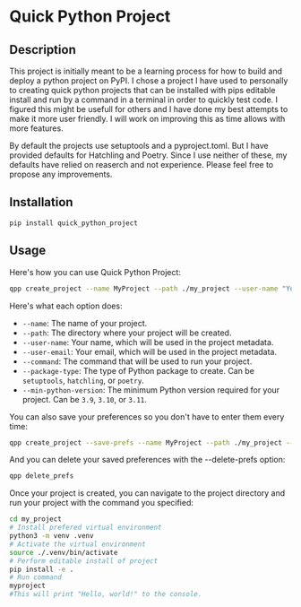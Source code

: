 # Quick Python Project

## Description

This project is initially meant to be a learning process for how to build and deploy
a python project on PyPI.  I chose a project I have used to personally to creating
quick python projects that can be installed with pips editable install and run
by a command in a terminal in order to quickly test code.  I figured this might be usefull for others and I have done my best attempts to make
it more user friendly.  I will work on improving this as time allows with more features.

By default the projects use setuptools and a pyproject.toml.  But I have provided
defaults for Hatchling and Poetry.  Since I use neither of these, my defaults have
relied on reaserch and not experience.  Please feel free to propose any improvements.

## Installation

`pip install quick_python_project`

## Usage

Here's how you can use Quick Python Project:

```bash
qpp create_project --name MyProject --path ./my_project --user-name "Your Name" --user-email "your.email@example.com" --command myproject --package-type setuptools --min-python-version 3.9```
```

Here's what each option does:

- `--name`: The name of your project.
- `--path`: The directory where your project will be created.
- `--user-name`: Your name, which will be used in the project metadata.
- `--user-email`: Your email, which will be used in the project metadata.
- `--command`: The command that will be used to run your project.
- `--package-type`: The type of Python package to create. Can be `setuptools`, `hatchling`, or `poetry`.
- `--min-python-version`: The minimum Python version required for your project. Can be `3.9`, `3.10`, or `3.11`.

You can also save your preferences so you don't have to enter them every time:

```bash
qpp create_project --save-prefs --name MyProject --path ./my_project --user-name "Your Name" --user-email "your.email@example.com" --command myproject --package-type setuptools --min-python-version 3.9
```
And you can delete your saved preferences with the --delete-prefs option:
```bash
qpp delete_prefs
```

Once your project is created, you can navigate to the project directory and run your project with the command you specified:

```bash
cd my_project
# Install prefered virtual environment
python3 -m venv .venv
# Activate the virtual environment
source ./.venv/bin/activate
# Perform editable install of project
pip install -e .
# Run command
myproject
#This will print "Hello, world!" to the console.
```
